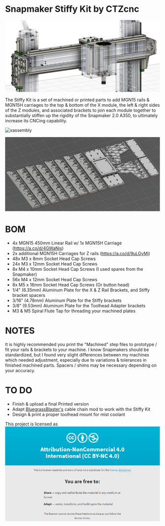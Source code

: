 # Snapmaker Stiffy Kit by CTZcnc

![StiffyKit-Machined-Isolated-Screenshot](/profile/stiffy.jpg)

The Stiffy Kit is a set of machined or printed parts to add MGN15 rails & MGN15H carriages to the top & bottom of the X module, the left & right sides of the Z modules, and associated brackets to join each module together to substantially stiffen up the rigidity of the Snapmaker 2.0 A350, to ultimately increase its CNCing capability.

![xassembly](./profile/xassembly.gif)

![stiffyplates](./profile/stiffyplates.jpg)

# BOM
- 4x MGN15 450mm Linear Rail w/ 1x MGN15H Carriage (https://a.co/d/4GWaNjs)
- 2x additional MGN15H Carriages for Z rails (https://a.co/d/9uLGyMj)
- 48x M3 x 8mm Socket Head Cap Screws
- 24x M3 x 12mm Socket Head Cap Screws
- 8x M4 x 10mm Socket Head Cap Screws (I used spares from the Snapmaker)
- 56x M4 x 12mm Socket Head Cap Screws
- 8x M5 x 16mm Socket Head Cap Screws (Or button head)
- 1/4" (6.35mm) Aluminum Plate for the X & Z Rail Brackets, and Stiffy bracket spacers
- 3/16" (4.78mm) Aluminum Plate for the Stiffy brackets
- 3/8" (9.53mm) Aluminum Plate for the Toolhead Adapter brackets
- M3 & M5 Spiral Flute Tap for threading your machined plates

# NOTES
It is highly recommended you print the "Machined" step files to prototype / fit your rails & brackets to your machine.  I know Snapmakers should be standardized, but I found very slight differences between my machines which needed adjustment,  especially due to variations & tolerances in finished machined parts.  Spacers / shims may be necessary depending on your accuracy.

# TO DO
- Finish & upload a final Printed version
- Adapt <a href="https://www.thingiverse.com/thing:4909694" target="_blank">BluegrassBlaster's</a> cable chain mod to work with the Stiffy Kit
- Design & print a proper toolhead mount for mist coolant

This project is licensed as
![license](./profile/license.png)
